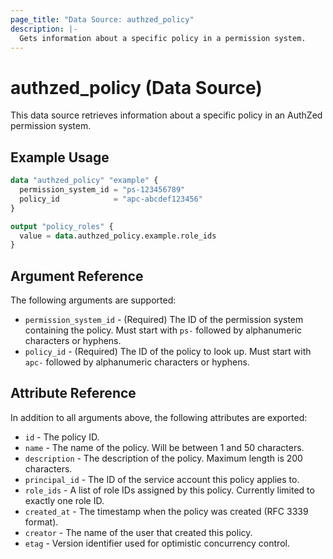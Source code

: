 ```yaml
---
page_title: "Data Source: authzed_policy"
description: |-
  Gets information about a specific policy in a permission system.
---
```


# authzed_policy (Data Source)

This data source retrieves information about a specific policy in an AuthZed permission system.

## Example Usage

```terraform
data "authzed_policy" "example" {
  permission_system_id = "ps-123456789"
  policy_id            = "apc-abcdef123456"
}

output "policy_roles" {
  value = data.authzed_policy.example.role_ids
}
```

## Argument Reference

The following arguments are supported:

* `permission_system_id` - (Required) The ID of the permission system containing the policy. Must start with `ps-` followed by alphanumeric characters or hyphens.
* `policy_id` - (Required) The ID of the policy to look up. Must start with `apc-` followed by alphanumeric characters or hyphens.

## Attribute Reference

In addition to all arguments above, the following attributes are exported:

* `id` - The policy ID.
* `name` - The name of the policy. Will be between 1 and 50 characters.
* `description` - The description of the policy. Maximum length is 200 characters.
* `principal_id` - The ID of the service account this policy applies to.
* `role_ids` - A list of role IDs assigned by this policy. Currently limited to exactly one role ID.
* `created_at` - The timestamp when the policy was created (RFC 3339 format).
* `creator` - The name of the user that created this policy.
* `etag` - Version identifier used for optimistic concurrency control. 
